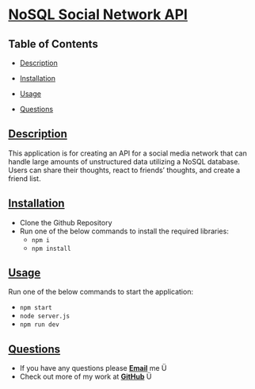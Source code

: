 # [NoSQL Social Network API](https://github.com/ysaad01/nosql-social-network-api)

## Table of Contents

- [Description](#description)
- [Installation](#installation)
- [Usage](#usage)

- [Questions](#questions)

## [Description](#table-of-contents)

This application is for creating an API for a social media network that can handle large amounts of unstructured data utilizing a NoSQL database. Users can share their thoughts, react to friends’ thoughts, and create a friend list.

## [Installation](#table-of-contents)

- Clone the Github Repository
- Run one of the below commands to install the required libraries:
  - `npm i`
  - `npm install`

## [Usage](#table-of-contents)

Run one of the below commands to start the application:

- `npm start`
- `node server.js`
- `npm run dev`

## [Questions](#table-of-contents)

- If you have any questions please [**Email**](mailto:ysaad2325@gmail.com) me Ü
- Check out more of my work at [**GitHub**](https://github.com/ysaad01) Ü

